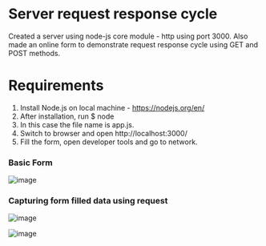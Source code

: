 # Server request response cycle

Created a server using node-js core module - http using port 3000. Also made an online form to demonstrate request response cycle using GET and POST methods.

# Requirements 
1. Install Node.js on local machine - https://nodejs.org/en/
2. After installation, run $ node <fileName>
3. In this case the file name is app.js.
4. Switch to browser and open http://localhost:3000/
5. Fill the form, open developer tools and go to network.

### Basic Form
![image](https://user-images.githubusercontent.com/35742041/63143661-0acfa900-c00d-11e9-9582-68d4f37c69d6.png)


### Capturing form filled data using request

![image](https://user-images.githubusercontent.com/35742041/63143802-abbe6400-c00d-11e9-9276-291ecb4491b7.png)

![image](https://user-images.githubusercontent.com/35742041/63143860-f7710d80-c00d-11e9-88eb-1f38b4c3a4a1.png)
